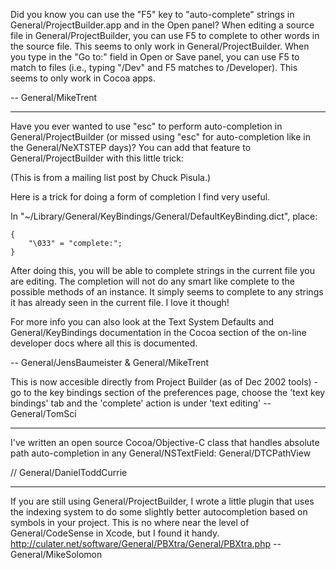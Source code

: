 

Did you know you can use the "F5" key to "auto-complete" strings in General/ProjectBuilder.app and in the Open panel? When editing a source file in General/ProjectBuilder, you can use F5 to complete to other words in the source file. This seems to only work in General/ProjectBuilder. When you type in the "Go to:" field in Open or Save panel, you can use F5 to match to files (i.e., typing "/Dev" and F5 matches to /Developer). This seems to only work in Cocoa apps. 

-- General/MikeTrent 

----

Have you ever wanted to use "esc" to perform auto-completion in General/ProjectBuilder (or missed using "esc" for auto-completion like in the General/NeXTSTEP days)? You can add that feature to General/ProjectBuilder with this little trick:

(This is from a mailing list post by Chuck Pisula.)

Here is a trick for doing a form of completion I find very useful.

In "~/Library/General/KeyBindings/General/DefaultKeyBinding.dict", place:

    
	{
	    "\033" = "complete:";
	}


After doing this, you will be able to <esc> complete strings in the 
current file you are editing.  The completion will not do any smart like 
complete to the possible methods of an instance.  It simply seems to 
complete to any strings it has already seen in the current file.  I love 
it though!

For more info you can also look at the Text System Defaults and General/KeyBindings documentation in the Cocoa section of the on-line developer 
docs where all this is  documented.

-- General/JensBaumeister & General/MikeTrent

This is now accesible directly from Project Builder (as of Dec 2002 tools) - go to the key bindings section of the preferences page, choose the 'text key bindings' tab and the 'complete' action is under 'text editing' -- General/TomSci

----

I've written an open source Cocoa/Objective-C class that handles absolute path auto-completion in any General/NSTextField:  General/DTCPathView

// General/DanielToddCurrie

----

If you are still using General/ProjectBuilder, I wrote a little plugin that uses the indexing system to do some slightly better autocompletion based on symbols in your project. This is no where near the level of General/CodeSense in Xcode, but I found it handy. http://culater.net/software/General/PBXtra/General/PBXtra.php --General/MikeSolomon
